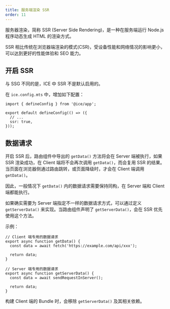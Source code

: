 ```yaml
---
title: 服务端渲染 SSR
order: 11
---
```


服务器渲染，简称 SSR (Server Side Rendering)，是一种在服务端运行 Node.js 程序动态生成 HTML 的渲染方式。

SSR 相比传统在浏览器端渲染的模式(CSR)，受设备性能和网络情况的影响更小，可以达到更好的性能体验和 SEO 能力。

## 开启 SSR

与 SSG 不同的是，ICE 中 SSR 不是默认启用的。

在 `ice.config.mts` 中，增加如下配置：

```tsx
import { defineConfig } from '@ice/app';

export default defineConfig(() => ({
  // ...
  ssr: true,
}));
```

## 数据请求

开启 SSR 后，路由组件中导出的 `getData()` 方法将会在 Server 端被执行，如果 SSR 渲染成功，在 Client 端将不会再次调用 `getData()`，而会复用 SSR 的结果。当页面在浏览器侧通过路由跳转，或页面降级时，才会在 Client 端调用 `getData()`。

因此，一般情况下 `getData()` 内的数据请求需要保持同构，在 Server 端和 Client 端都能执行。

如果确实需要为 Server 端指定不一样的数据请求方式，可以通过定义 `getServerData()` 来实现。当路由组件声明了 `getServerData()`，会在 SSR 优先使用这个方法。

示例：

```tsx
// Client 端专用的数据请求
export async function getData() {
  const data = await fetch('https://example.com/api/xxx');

  return data;
}

// Server 端专用的数据请求
export async function getServerData() {
  const data = await sendRequestInServer();

  return data;
}
```

构建 Client 端的 Bundle 时，会移除 `getServerData()` 及其相关依赖。

